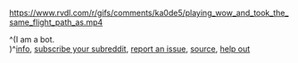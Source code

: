 https://www.rvdl.com/r/gifs/comments/ka0de5/playing_wow_and_took_the_same_flight_path_as.mp4

^(I am a bot. )^[info](https://www.rvdl.com),&nbsp;[subscribe&nbsp;your&nbsp;subreddit](https://www.rvdl.com),&nbsp;[report&nbsp;an&nbsp;issue](https://www.rvdl.com),&nbsp;[source](https://github.com/robertkozin/rvdl),&nbsp;[help&nbsp;out](https://www.rvdl.com/#help-out)